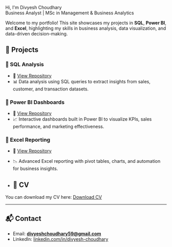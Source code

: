  Hi, I'm Divyesh Choudhary  
Business Analyst | MSc in Management & Business Analytics  

Welcome to my portfolio! This site showcases my projects in **SQL**, **Power BI**, and **Excel**, highlighting my skills in business analysis, data visualization, and data-driven decision-making.  

## 📂 Projects  

### 🔹 SQL Analysis  
- 🔗 [View Repository](https://github.com/Divyeshchoudhary59/SQL-)  
- 📊 Data analysis using SQL queries to extract insights from sales, customer, and transaction datasets.  

### 🔹 Power BI Dashboards  
- 🔗 [View Repository](https://github.com/Divyeshchoudhary59/PowerBI)  
- 📈 Interactive dashboards built in Power BI to visualize KPIs, sales performance, and marketing effectiveness.  

### 🔹 Excel Reporting  
- 🔗 [View Repository](https://github.com/Divyeshchoudhary59/Excel)  
- 📉 Advanced Excel reporting with pivot tables, charts, and automation for business insights.

- ## 📄 CV
You can download my CV here: [Download CV](Divyesh_Choudhary_CV.pdf)

---

## 📬 Contact  
- Email: **divyeshchoudhary59@gmail.com**  
- LinkedIn: [linkedin.com/in/divyesh-choudhary](https://linkedin.com/in/divyesh-choudhary)
